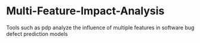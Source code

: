 # Multi-Feature-Impact-Analysis
Tools such as pdp analyze the influence of multiple features in software bug defect prediction models
